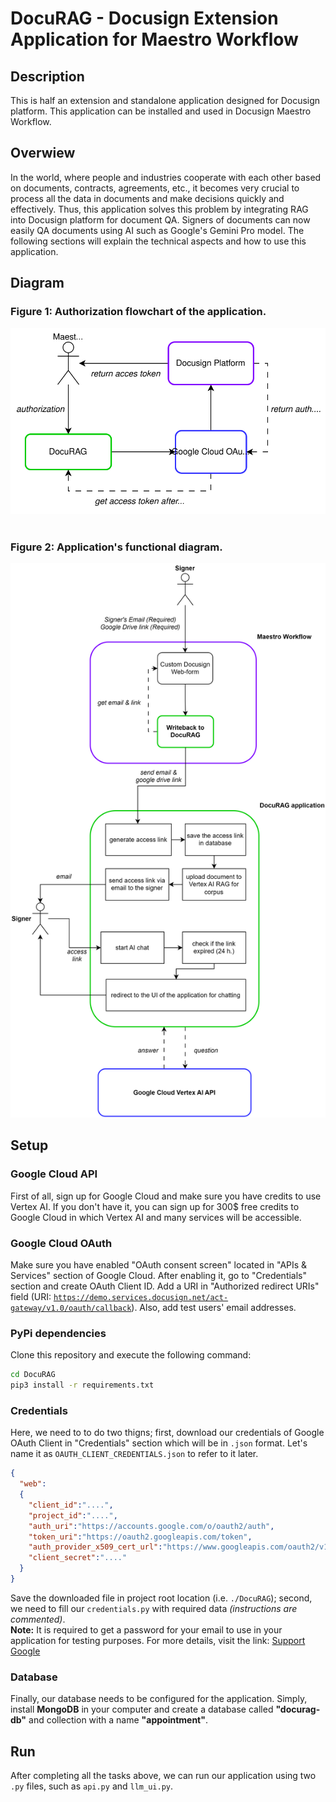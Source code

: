 # DocuRAG - Docusign Extension Application for Maestro Workflow
## Description
This is half an extension and standalone application designed for Docusign platform. This application can be installed and used in Docusign Maestro Workflow.

## Overwiew
In the world, where people and industries cooperate with each other based on documents, contracts, agreements, etc., it becomes very crucial to process all the data in documents and make decisions quickly and effectively. Thus, this application solves this problem by integrating RAG into Docusign platform for document QA.
Signers of documents can now easily QA documents using AI such as Google's Gemini Pro model. The following sections will explain the technical aspects and how to use this application. 

## Diagram
### Figure 1: Authorization flowchart of the application.
<div align=center><img src="https://github.com/Rahman2001/DocuRAG/blob/main/resources/DocuRAG%20oauth%20flowchart.drawio.svg"/></div> </br>

### Figure 2: Application's functional diagram.
<div align=center><img src="https://github.com/Rahman2001/DocuRAG/blob/main/resources/DocuRAG%20flowchart.drawio.svg"/></div>

## Setup
### Google Cloud API 
First of all, sign up for Google Cloud and make sure you have credits to use Vertex AI. If you don't have it, you can sign up for 300$ free credits to Google Cloud in which Vertex AI and many services will be accessible. 
### Google Cloud OAuth
Make sure you have enabled "OAuth consent screen" located in "APIs & Services" section of Google Cloud. After enabling it, go to "Credentials" section and create OAuth Client ID. Add a URI in "Authorized redirect URIs" field (URI: <code>https://demo.services.docusign.net/act-gateway/v1.0/oauth/callback</code>). Also, add test users' email addresses. 
### PyPi dependencies
Clone this repository and execute the following command: 
```bash
cd DocuRAG
pip3 install -r requirements.txt
```
### Credentials
Here, we need to to do two thigns; first, download our credentials of Google OAuth Client in "Credentials" section which will be in <code>.json</code> format. Let's name it as <code>OAUTH_CLIENT_CREDENTIALS.json</code> to refer to it later.
```json
{
  "web":
  {
    "client_id":"....",
    "project_id":"....",
    "auth_uri":"https://accounts.google.com/o/oauth2/auth",
    "token_uri":"https://oauth2.googleapis.com/token",
    "auth_provider_x509_cert_url":"https://www.googleapis.com/oauth2/v1/certs",
    "client_secret":"...."
  }
}
```
Save the downloaded file in project root location (i.e. <code>./DocuRAG</code>); second, we need to fill our <code>credentials.py</code> with required data <i>(instructions are commented)</i>. </br><strong>Note:</strong> It is required to get a password for your email to use in your application for testing purposes. For more details, visit the link: [Support Google](https://support.google.com/mail/answer/185833?hl=en)
### Database
Finally, our database needs to be configured for the application. Simply, install <strong>MongoDB</strong> in your computer and create a database called <strong>"docurag-db"</strong> and collection with a name <strong>"appointment"</strong>. 

## Run 
After completing all the tasks above, we can run our application using two <code>.py</code> files, such as <code>api.py</code> and <code>llm_ui.py</code>.
